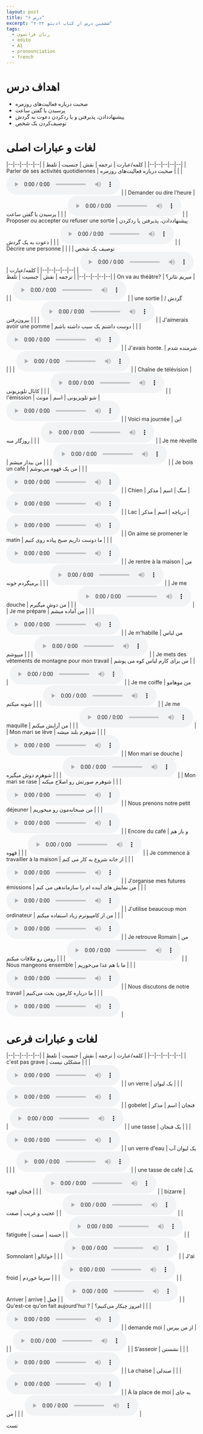 ```yaml
---
layout: post
title: "درس ۶"
excerpt: "ششمین درس از کتاب ادیتو ۲۰۲۲"
tags: 
  - زبان فرانسوی
  - edito
  - A1
  - pronounciation
  - french
---
```


# اهداف درس

- صحبت درباره فعالیت‌های روزمره
- پرسیدن یا گفتن ساعت
- پیشنهاد‌دادن، پذیرفتن و یا ردکردن دعوت به گردش
- توصیف‌کردن یک شخص


# لغات و عبارات اصلی

|--|--|--|--|--|
| کلمه/عبارت | ترجمه | نقش | جنسیت | تلفظ |
|--|--|--|--|--|
| Parler de ses activités quotidiennes | صحبت درباره فعالیت‌های روزمره |   |   | <audio controls><source src="https://github.com/arm-on/arm-on.github.io/raw/master/assets/audio/1707554432P874872-parlerdesesactivitésquotidiennes.mp3" type="audio/mpeg"></audio> |
| Demander ou dire l'heure | پرسیدن یا گفتن ساعت |   |   | <audio controls><source src="https://github.com/arm-on/arm-on.github.io/raw/master/assets/audio/1707554434P648208-demanderoudirelheure.mp3" type="audio/mpeg"></audio> |
| Proposer ou accepter ou refuser une sortie | پیشنهاددادن، پذیرفتن یا رد‌کردن دعوت به یک گردش |   |   | <audio controls><source src="https://github.com/arm-on/arm-on.github.io/raw/master/assets/audio/1707554436P718724-proposerouaccepterourefuserunesortie.mp3" type="audio/mpeg"></audio> |
| Décrire une personne | توصیف یک شخص |   |   | <audio controls><source src="https://github.com/arm-on/arm-on.github.io/raw/master/assets/audio/1707554438P634214-décrireunepersonne.mp3" type="audio/mpeg"></audio> |
|--|--|--|--|--|
| کلمه/عبارت | ترجمه | نقش | جنسیت | تلفظ |
|--|--|--|--|--|
| On va au théâtre? | میریم تئاتر؟ |   |   | <audio controls><source src="https://github.com/arm-on/arm-on.github.io/raw/master/assets/audio/1707556025P521662-onvaauthéâtre.mp3" type="audio/mpeg"></audio> |
| une sortie | گردش / بیرون‌رفتن |   |   | <audio controls><source src="https://github.com/arm-on/arm-on.github.io/raw/master/assets/audio/1707556027P3417401-unesortie.mp3" type="audio/mpeg"></audio> |
| J'aimerais avoir une pomme | دوست داشتم یک سیب داشته باشم |   |   | <audio controls><source src="https://github.com/arm-on/arm-on.github.io/raw/master/assets/audio/1707556028P70696-jaimeraisavoirunepomme.mp3" type="audio/mpeg"></audio> |
| J'avais honte. | شرمنده‌‌ شدم |   |   | <audio controls><source src="https://github.com/arm-on/arm-on.github.io/raw/master/assets/audio/1707556030P4555671-javaishonte.mp3" type="audio/mpeg"></audio> |
| Chaîne de télévision | کانال تلویزیونی |   |   | <audio controls><source src="https://github.com/arm-on/arm-on.github.io/raw/master/assets/audio/1707556031P708033-chaînedetélévision.mp3" type="audio/mpeg"></audio> |
| l'émission | شو تلویزیونی | اسم | مونث | <audio controls><source src="https://github.com/arm-on/arm-on.github.io/raw/master/assets/audio/1707556032P990942-lémission.mp3" type="audio/mpeg"></audio> |
| Voici ma journée | این روزگار منه |   |   | <audio controls><source src="https://github.com/arm-on/arm-on.github.io/raw/master/assets/audio/1707556035P277073-voicimajournée.mp3" type="audio/mpeg"></audio> |
| Je me réveille | من بیدار میشم |   |   | <audio controls><source src="https://github.com/arm-on/arm-on.github.io/raw/master/assets/audio/1707556036P602586-jemeréveille.mp3" type="audio/mpeg"></audio> |
| Je bois un café | من یک قهوه می‌نوشم |   |   | <audio controls><source src="https://github.com/arm-on/arm-on.github.io/raw/master/assets/audio/1707556038P466912-jeboisuncafé.mp3" type="audio/mpeg"></audio> |
| Chien | سگ | اسم | مذکر | <audio controls><source src="https://github.com/arm-on/arm-on.github.io/raw/master/assets/audio/1707556040P6515682-chien.mp3" type="audio/mpeg"></audio> |
| Lac | دریاچه | اسم | مذکر | <audio controls><source src="https://github.com/arm-on/arm-on.github.io/raw/master/assets/audio/1707556043P1083882-lac.mp3" type="audio/mpeg"></audio> |
| On aime se promener le matin | ما دوست داریم صبح پیاده روی کنیم |   |   | <audio controls><source src="https://github.com/arm-on/arm-on.github.io/raw/master/assets/audio/1707556046P221683-onaimesepromenerlematin.mp3" type="audio/mpeg"></audio> |
| Je rentre à la maison | من برمیگردم خونه |   |   | <audio controls><source src="https://github.com/arm-on/arm-on.github.io/raw/master/assets/audio/1707556048P107252-jerentreàlamaison.mp3" type="audio/mpeg"></audio> |
| Je me douche | من دوش میگیرم |   |   | <audio controls><source src="https://github.com/arm-on/arm-on.github.io/raw/master/assets/audio/1707556049P36147-jemedouche.mp3" type="audio/mpeg"></audio> |
| Je me prépare | من آماده میشم |   |   | <audio controls><source src="https://github.com/arm-on/arm-on.github.io/raw/master/assets/audio/1707556050P625115-jemeprépare.mp3" type="audio/mpeg"></audio> |
| Je m'habille | من لباس میپوشم |   |   | <audio controls><source src="https://github.com/arm-on/arm-on.github.io/raw/master/assets/audio/1707556051P950237-jemhabille.mp3" type="audio/mpeg"></audio> |
| Je mets des vêtements de montagne pour mon travail | من برای کارم لباس کوه می پوشم |   |   | <audio controls><source src="https://github.com/arm-on/arm-on.github.io/raw/master/assets/audio/1707556053P462677-jemetsdesvêtementsdemontagnepourmontravail.mp3" type="audio/mpeg"></audio> |
| Je me coiffe | من موهامو شونه میکنم |   |   | <audio controls><source src="https://github.com/arm-on/arm-on.github.io/raw/master/assets/audio/1707556055P0763268-jemecoiffe.mp3" type="audio/mpeg"></audio> |
| Je me maquille | من آرایش میکنم |   |   | <audio controls><source src="https://github.com/arm-on/arm-on.github.io/raw/master/assets/audio/1707556056P45025-jememaquille.mp3" type="audio/mpeg"></audio> |
| Mon mari se lève | شوهرم بلند میشه |   |   | <audio controls><source src="https://github.com/arm-on/arm-on.github.io/raw/master/assets/audio/1707556057P853166-monmariselève.mp3" type="audio/mpeg"></audio> |
| Mon mari se douche | شوهرم دوش میگیره |   |   | <audio controls><source src="https://github.com/arm-on/arm-on.github.io/raw/master/assets/audio/1707556059P860464-monmarisedouche.mp3" type="audio/mpeg"></audio> |
| Mon mari se rase | شوهرم صورتش رو اصلاح میکنه |   |   | <audio controls><source src="https://github.com/arm-on/arm-on.github.io/raw/master/assets/audio/1707556062P0726552-monmariserase.mp3" type="audio/mpeg"></audio> |
| Nous prenons notre petit déjeuner | من صبحانه‌مون رو میخوریم |   |   | <audio controls><source src="https://github.com/arm-on/arm-on.github.io/raw/master/assets/audio/1707556064P1988559-nousprenonsnotrepetitdéjeuner.mp3" type="audio/mpeg"></audio> |
| Encore du café | و باز هم قهوه |   |   | <audio controls><source src="https://github.com/arm-on/arm-on.github.io/raw/master/assets/audio/1707556066P1671019-encoreducafé.mp3" type="audio/mpeg"></audio> |
| Je commence à travailler à la maison | از خانه شروع به کار می کنم |   |   | <audio controls><source src="https://github.com/arm-on/arm-on.github.io/raw/master/assets/audio/1707556067P39841-jecommenceàtravailleràlamaison.mp3" type="audio/mpeg"></audio> |
| J'organise mes futures émissions | من نمایش های آینده ام را سازماندهی می کنم |   |   | <audio controls><source src="https://github.com/arm-on/arm-on.github.io/raw/master/assets/audio/1707556069P1131551-jorganisemesfuturesémissions.mp3" type="audio/mpeg"></audio> |
| J'utilise beaucoup mon ordinateur | من از کامپیوترم زیاد استفاده میکنم |   |   | <audio controls><source src="https://github.com/arm-on/arm-on.github.io/raw/master/assets/audio/1707556070P591446-jutilisebeaucoupmonordinateur.mp3" type="audio/mpeg"></audio> |
| Je retrouve Romain | من رومن رو ملاقات میکنم |   |   | <audio controls><source src="https://github.com/arm-on/arm-on.github.io/raw/master/assets/audio/1707556072P536779-jeretrouveromain.mp3" type="audio/mpeg"></audio> |
| Nous mangeons ensemble | ما با هم غذا می‌خوریم |   |   | <audio controls><source src="https://github.com/arm-on/arm-on.github.io/raw/master/assets/audio/1707556074P353633-nousmangeonsensemble.mp3" type="audio/mpeg"></audio> |
| Nous discutons de notre travail | ما درباره کارمون بحث می‌کنیم |   |   | <audio controls><source src="https://github.com/arm-on/arm-on.github.io/raw/master/assets/audio/1707556075P6659122-nousdiscutonsdenotretravail.mp3" type="audio/mpeg"></audio> |


# لغات و عبارات فرعی

|--|--|--|--|--|
| کلمه/عبارت | ترجمه | نقش | جنسیت | تلفظ |
|--|--|--|--|--|
| c'est pas grave | مشکلی نیست |   |   | <audio controls><source src="https://github.com/arm-on/arm-on.github.io/raw/master/assets/audio/1707552691P719085-cestpasgrave.mp3" type="audio/mpeg"></audio> |
| un verre | یک لیوان |   |   | <audio controls><source src="https://github.com/arm-on/arm-on.github.io/raw/master/assets/audio/1707552695P6087968-unverre.mp3" type="audio/mpeg"></audio> |
| gobelet | فنجان | اسم | مذکر | <audio controls><source src="https://github.com/arm-on/arm-on.github.io/raw/master/assets/audio/1707552698P776753-gobelet.mp3" type="audio/mpeg"></audio> |
| une tasse | یک فنجان |   |   | <audio controls><source src="https://github.com/arm-on/arm-on.github.io/raw/master/assets/audio/1707552706P667205-unetasse.mp3" type="audio/mpeg"></audio> |
| un verre d'eau | یک لیوان آب |   |   | <audio controls><source src="https://github.com/arm-on/arm-on.github.io/raw/master/assets/audio/1707554267P2216818-unverredeau.mp3" type="audio/mpeg"></audio> |
| une tasse de café | یک فنجان قهوه |   |   | <audio controls><source src="https://github.com/arm-on/arm-on.github.io/raw/master/assets/audio/1707554268P671177-unetassedecafé.mp3" type="audio/mpeg"></audio> |
| bizarre | عجیب و غریب | صفت |   | <audio controls><source src="https://github.com/arm-on/arm-on.github.io/raw/master/assets/audio/1707554270P056658-bizarre.mp3" type="audio/mpeg"></audio> |
| fatiguée | خسته | صفت |   | <audio controls><source src="https://github.com/arm-on/arm-on.github.io/raw/master/assets/audio/1707554271P820086-fatiguée.mp3" type="audio/mpeg"></audio> |
| Somnolant | خوابالو |   |   | <audio controls><source src="https://github.com/arm-on/arm-on.github.io/raw/master/assets/audio/1707554277P263366-somnolant.mp3" type="audio/mpeg"></audio> |
| J'ai froid | سرما خوردم |   |   | <audio controls><source src="https://github.com/arm-on/arm-on.github.io/raw/master/assets/audio/1707554280P139435-jaifroid.mp3" type="audio/mpeg"></audio> |
| Arriver | arrive | فعل |   | <audio controls><source src="https://github.com/arm-on/arm-on.github.io/raw/master/assets/audio/1707554281P458826-arriver.mp3" type="audio/mpeg"></audio> |
| Qu'est-ce qu'on fait aujourd'hui ? | امروز چیکار می‌کنیم؟ |   |   | <audio controls><source src="https://github.com/arm-on/arm-on.github.io/raw/master/assets/audio/1707554283P939893-questcequonfaitaujourdhui.mp3" type="audio/mpeg"></audio> |
| demande moi | از من بپرس |   |   | <audio controls><source src="https://github.com/arm-on/arm-on.github.io/raw/master/assets/audio/1707554285P322263-demandemoi.mp3" type="audio/mpeg"></audio> |
| S’asseoir | نشستن |   |   | <audio controls><source src="https://github.com/arm-on/arm-on.github.io/raw/master/assets/audio/1707554286P691208-s’asseoir.mp3" type="audio/mpeg"></audio> |
| La chaise | صندلی |   |   | <audio controls><source src="https://github.com/arm-on/arm-on.github.io/raw/master/assets/audio/1707554289P105589-lachaise.mp3" type="audio/mpeg"></audio> |
| À la place de moi | به جای من |   |   | <audio controls><source src="https://github.com/arm-on/arm-on.github.io/raw/master/assets/audio/1707554290P530716-àlaplacedemoi.mp3" type="audio/mpeg"></audio> |

تست